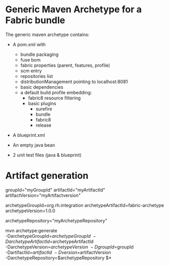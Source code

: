 # Generic Maven Archetype for a Fabric bundle
The generic maven archetype contains:
 * A pom.xml with
   - bundle packaging
   - fuse bom
   - fabric properties (parent, features, profile)
   - scm entry
   - repositories list
   - distributionManagement pointing to localhost:8081
   - basic dependencies
   - a default build profile embedding:
      - fabric8 resource filtering
      - basic plugins
         - surefire
         - bundle
         - fabric8
         - release

 * A blueprint.xml         

 * An empty java bean

 * 2 unit test files (java & blueprint)


# Artifact generation
groupId="myGroupId" 
artifactId="myArtifactId" 
artifactVersion="myArtifactversion"

archetypeGroupId=org.rh.integration 
archetypeArtifactId=fabric-archetype 
archetypeVersion=1.0.0

archetypeRepository="myArchetypeRepository"


mvn archetype:generate                                  \
      -DarchetypeGroupId=$archetypeGroupId                \
      -DarchetypeArtifactId=$archetypeArtifactId         \
      -DarchetypeVersion=$archetypeVersion                \
      -DgroupId=$groupId                                \
      -DartifactId=$artifactId                          \
      -Dversion=$artifactVersion                        \
      -DarchetypeRepository=$archetypeRepository $*


